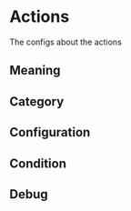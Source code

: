 # Actions

The configs about the actions

## Meaning

## Category

## Configuration

## Condition

## Debug

